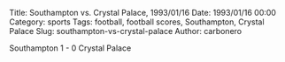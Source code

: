 Title: Southampton vs. Crystal Palace, 1993/01/16
Date: 1993/01/16 00:00
Category: sports
Tags: football, football scores, Southampton, Crystal Palace
Slug: southampton-vs-crystal-palace
Author: carbonero


Southampton 1 - 0 Crystal Palace
